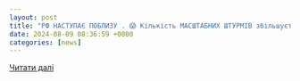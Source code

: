 ```yaml
---
layout: post
title: "РФ НАСТУПАЄ ПОБЛИЗУ . 😱 Кількість МАСШТАБНИХ ШТУРМІВ збільшується - YouTube"
date: 2024-08-09 08:36:59 +0000
categories: [news]
---
```


[Читати далі](https://www.youtube.com/watch?v=D93Q3nKKP-4)
